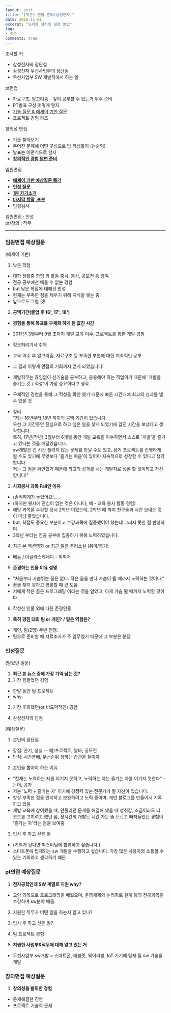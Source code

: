 ```yaml
---
layout: post
title: "[취준] 면접 준비(삼성전자)"
date: 2018-11-01
excerpt: "오라클 설치와 설정 방법"
tag:
- 취준
comments: true
---
```


조사할 거
* 삼성전자의 장단점
* 삼성전자 무선사업부의 장단점
* 무선사업부 SW 개발직에서 하는 일

pt면접
* 자료구조, 알고리즘 - 깊이 공부할 수 있는거 위주 준비
* PT발표 구성 어떻게 할지
* [기술 질문 & 에세이 기반 질문](#pt면접-예상질문)
* 프로젝트 경험 강조

창의성 면접
* 기출 찾아보기
* 주어진 문제에 어떤 구성으로 답 작성할지 (논술형)
* 발표는 어떤식으로 할지
* [__창의적인 경험 답변 준비__](#창의면접-예상질문)

임원면접
* [__에세이 기반 예상질문 뽑기__](#임원면접-예상질문)
* [__인성 질문__](#인성질문)
* [__1분 자기소개__]()
* [__마지막 할말, 포부__]()
* 인성검사


<hlb>임원면접 : 인성</hlb>  
<hlb>pt/창의 : 직무</hlb>

---


### 임원면접 예상질문
(에세이 기반)  
1. 낮은 학점
- 대학 생활중 학업 외 활동 중시, 봉사, 공모전 등 참여
- 전공 공부에선 배울 수 없는 경험
- but 낮은 학점에 대해선 반성
- 현재는 부족한 점을 채우기 위해 지식을 쌓는 중
- 앞으로도 그럴 것!

2. __공백기간(졸업 후 16', 17', 18')__
- __경험을 통해 목표를 구체화 하게 된 값진 시간__
- 2017년 3월부터 9월 초까지 개발 교육 이수, 프로젝트를 통한 개발 경험
- 정보처리기사 취득
- 교육 이수 후 알고리즘, 자료구조 등 부족한 부분에 대한 지속적인 공부
- 그 결과 이렇게 면접의 기회까지 얻게 되었습니다!
- 개발직무는 끊임없이 신기술을 공부하고, 응용해야 하는 직업이기 때문에 '개발을 즐기는 것 / 적성'이 가장 중요하다고 생각
- 구체적인 경험을 통해 그 적성을 확인 했기 때문에 빠른 시간내에 최고의 성과를 낼 수 있을 것

- 정리  
"저는 16년부터 18년 까지의 공백 기간이 있습니다.  
우선 그 기간동안 진심으로 하고 싶은 일을 찾게 되었기에 값진 시간을 보냈다고 생각합니다.  
특히, 17년(작년) 3월부터 6개월 동안 개발 교육을 이수하면서 스스로 '개발'을 즐기고 있다는 것을 깨달았습니다.  
sw개발은 긴 시간 풀리지 않는 문제를 만날 수도 있고, 장기 프로젝트를 진행하게 될 수도 있기에 무엇보다 '즐기는 마음'이 있어야 지속적으로 성장할 수 있다고 생각합니다.  
저는 그 점을 확인했기 때문에 최고의 성과를 내는 개발자로 성잘 할 것이라고 자신합니다!"


3. __사회봉사 과목 Fail인 이유__
- (솔직하게?) 놀았어요!.....
- (하지만 봉사에 관심이 없는 것은 아니다, 예 - 교육 봉사 활동 경험)
- 해당 과목을 수강할 당시 2학년 이었는데, 2학년 때 까지 친구들과 시간 보내는 것이 마냥 좋았습니다.
- but, 학점도 중요한 부분이고 수강과목에 집중했어야 했는데 그러지 못한 점 반성하며
- 3학년 부터는 전공 공부에 집중하기 위해 노력하였습니다.

4. 최근 본 액션영화 or 최근 읽은 추리소설 (취미/특기)
- 베놈 / 더글라스케네디 - 빅픽처

5. __존경하는 인물 이유 설명__
- "처음부터 가슴뛰는 꿈은 없다. 작은 꿈을 만나 가슴이 뛸 때까지 노력하는 것이다."
- 꿈을 찾지 못하고 방황할 때 큰 도움
- 저에게 작은 꿈은 프로그래밍 이라는 것을 알았고, 이제 가슴 뛸 때까지 노력할 것이다.

6. 작성한 인물 외에 다른 존경인물


7. __특허 경진 대회 팀 or 개인? / 맡은 역할은?__
- 개인, 팀(2명) 두번 진행.
- 팀으로 준비할 때 자료조사가 주 업무였기 때문에 그 부분은 분담



### 인성질문
(받았던 질문)
1. __최근 본 뉴스 중에 가장 기억 남는 것?__
2. 가장 힘들었던 경험
- 한달 동안 팀 프로젝트
- why:

3. 가장 후회했던(or 비도덕적인) 경험

4. 삼성전자의 단점


(예상질문)
1. 본인의 장단점
- 장점: 끈기, 성실 -- 예)프로젝트, 알바, 공모전
- 단점: 시간분배, 우선순위 정하는 습관을 들이자

2. 본인을 뽑아야 하는 이유
- "천재는 노력하는 자를 이기지 못하고, 노력하는 자는 즐기는 자를 이기지 못한다" - 논어, 공자
- 저는 '노력 + 즐기는 자' 이기에 경쟁력 있는 전문가가 될 자신이 있습니다.
- 항상 부족한 점을 인지하고 보완하려고 노력 중이며, 개인 블로그를 만들어서 기록하고 있음
- 개발 교육에 참여했을 때, 안풀리던 문제를 해결해 냈을 때 성취감, 조금이라도 더 코드를 고치려고 했던 점, 장시간의 개발도 시간 가는 줄 모르고 빠져들었던 경험이 '즐기는 자'라는 점을 보여줌

3. 입사 후 하고 싶은 일
- (기회가 된다면 빅스비팀에 합류하고 싶습니다.)
- 스마트폰에 탑재되는 sw 개발을 수행하고 싶습니다. 가장 많은 사용자와 소통할 수 있는 기회라고 생각하기 때문.

### pt면접 예상질문
1. __전자공학인데 SW 계열로 지원 why?__
- 교양 과목으로 프로그래밍을 배웠으며, 운영체제와 논리회로 설계 등의 전공과목을 수강하며 sw분야 배움.

2. 지원한 직무가 어떤 일을 하는지 알고 있나?

3. 입사 후 하고 싶은 일?

4. 팀 프로젝트 경험

5. __지원한 사업부&직무에 대해 알고 있는 거__
- 무선사업부 sw개발 = 스마트폰, 태블릿, 웨어러블, IoT 기기에 탑재 될 sw 기술을 개발

### 창의면접 예상질문
1. __창의성을 발휘한 경험__
- 문제해결한 경험
- 프로젝트 기술적 문제
